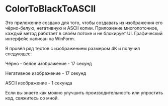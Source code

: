 # ColorToBlackToASCII

Это приложение создано для того, чтобы создавать из изображения его чёрно-белую, негативную и ASCII копии. Приложение многопоточное, каждый метод работает в своём потоке и не блокирует UI. Графический интерфейс написан на WinForm.

Я провёл ряд тестов с изображением размером 4К и получил следующее:

Чёрно - белое изображение - 17 секунд

Негативное изображение - 17 секунд

ASCII изображение - 1 секунда

Если вы знаете как можно улучшить производительность или упростить код, свяжитесь со мной.
